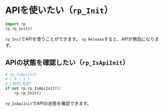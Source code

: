 # APIを使いたい（``rp_Init``）

```python
import rp
rp.rp_Init()
```

``rp_Init``でAPIを使うことができます。
``rp_Release``すると、APIが無効になります。

## APIの状態を確認したい（``rp_IsApiInit``）

```python
# rp_IsApiInit
# [ 0 | 1 ]
# [無効|有効]
if not rp.rp_IsApiInit():
    rp.rp_Init()
```

``rp_IsApiInit``でAPIの状態を確認できます。
